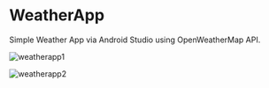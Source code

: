 # WeatherApp
Simple Weather App via Android Studio using OpenWeatherMap API.

![weatherapp1](https://user-images.githubusercontent.com/74326452/121096515-5a71fc80-c7c0-11eb-9cbe-259be920d2bf.png)

![weatherapp2](https://user-images.githubusercontent.com/74326452/121096520-5ba32980-c7c0-11eb-8396-58f354078857.png)
